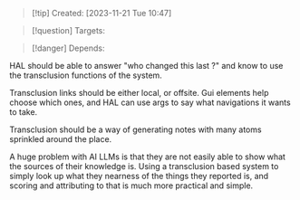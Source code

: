 
>[!tip] Created: [2023-11-21 Tue 10:47]

>[!question] Targets: 

>[!danger] Depends: 

HAL should be able to answer "who changed this last ?" and know to use the transclusion functions of the system.

Transclusion links should be either local, or offsite.  Gui elements help choose which ones, and HAL can use args to say what navigations it wants to take.

Transclusion should be a way of generating notes with many atoms sprinkled around the place.

A huge problem with AI LLMs is that they are not easily able to show what the sources of their knowledge is.  Using a transclusion based system to simply look up what they nearness of the things they reported is, and scoring and attributing to that is much more practical and simple.



